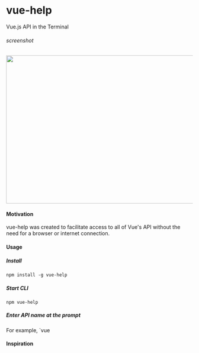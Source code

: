 # vue-help

Vue.js API in the Terminal

###### screenshot
<img
    src="https://image.ibb.co/nAmOVQ/screen_shot.png"
    height="400" width="800"/>


#### Motivation

vue-help was created to facilitate access to all of Vue's API without the need for a browser or internet connection.


#### Usage

##### Install

`npm install -g vue-help`


##### Start CLI

`npm vue-help`

##### Enter API name at the prompt

For example, `vue


#### Inspiration